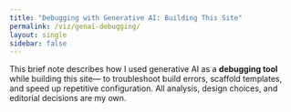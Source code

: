 ```yaml
---
title: "Debugging with Generative AI: Building This Site"
permalink: /viz/genai-debugging/
layout: single
sidebar: false
---
```


This brief note describes how I used generative AI as a **debugging tool** while building this site—
to troubleshoot build errors, scaffold templates, and speed up repetitive configuration.
All analysis, design choices, and editorial decisions are my own.

